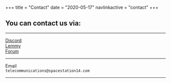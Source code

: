 +++
title = "Contact"
date = "2020-05-17"
navlinkactive = "contact"
+++

## You can contact us via:
<hr></hr>
<div class="contact"><a href="https://discord.ss14.io/">Discord</a></div>
<div class="contact"><a href="https://lemmy.spacestation14.com">Lemmy</a></div>
<div class="contact"><a href="https://forum.spacestation14.io/">Forum</a></div>
<hr></hr>
<div id="email" class="contact"><div>Email</div><div><code>telecommunications@spacestation14.com</code></div></div>
<hr></hr>

